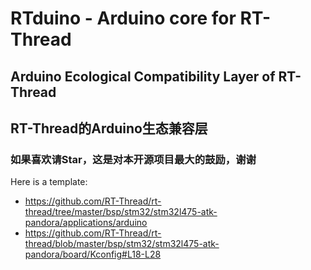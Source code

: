 # RTduino - Arduino core for RT-Thread
## Arduino Ecological Compatibility Layer of RT-Thread
## RT-Thread的Arduino生态兼容层
### 如果喜欢请Star，这是对本开源项目最大的鼓励，谢谢

Here is a template: 
- https://github.com/RT-Thread/rt-thread/tree/master/bsp/stm32/stm32l475-atk-pandora/applications/arduino
- https://github.com/RT-Thread/rt-thread/blob/master/bsp/stm32/stm32l475-atk-pandora/board/Kconfig#L18-L28
